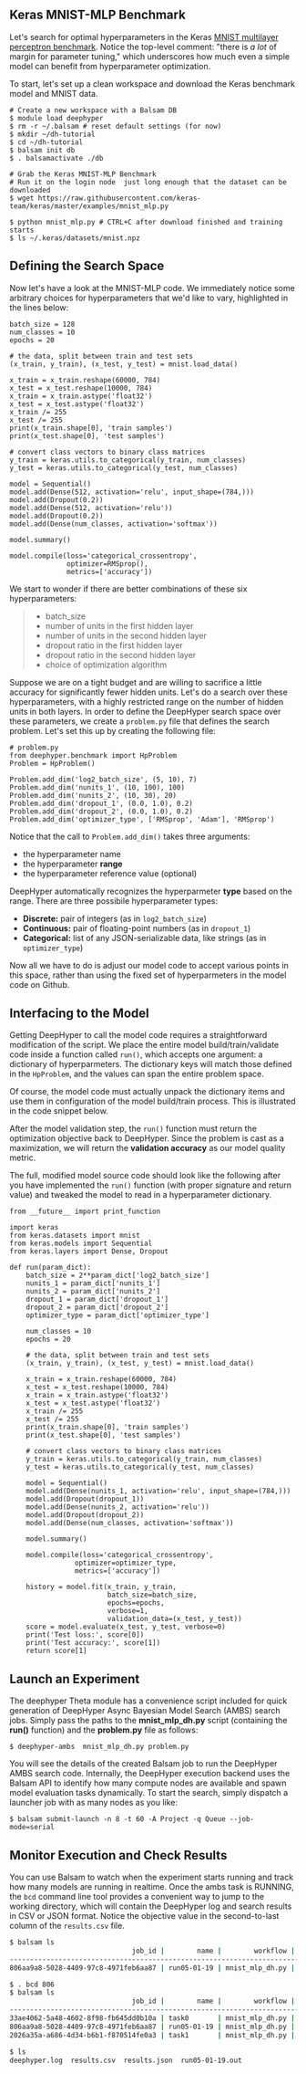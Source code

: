 Keras MNIST-MLP Benchmark
-------------------------

Let's search for optimal hyperparameters in the Keras [MNIST multilayer
perceptron
benchmark](https://github.com/keras-team/keras/blob/master/examples/mnist_mlp.py).
Notice the top-level comment: "there is *a lot* of margin for parameter
tuning," which underscores how much even a simple model can benefit from
hyperparameter optimization.

To start, let's set up a clean workspace and download the Keras
benchmark model and MNIST data.

``` {.bash}
# Create a new workspace with a Balsam DB
$ module load deephyper
$ rm -r ~/.balsam # reset default settings (for now)
$ mkdir ~/dh-tutorial
$ cd ~/dh-tutorial
$ balsam init db
$ . balsamactivate ./db

# Grab the Keras MNIST-MLP Benchmark
# Run it on the login node  just long enough that the dataset can be downloaded
$ wget https://raw.githubusercontent.com/keras-team/keras/master/examples/mnist_mlp.py

$ python mnist_mlp.py # CTRL+C after download finished and training starts
$ ls ~/.keras/datasets/mnist.npz
```

Defining the Search Space
-------------------------

Now let's have a look at the MNIST-MLP code. We immediately notice some
arbitrary choices for hyperparameters that we'd like to vary,
highlighted in the lines below:

``` {.python}
batch_size = 128
num_classes = 10
epochs = 20

# the data, split between train and test sets
(x_train, y_train), (x_test, y_test) = mnist.load_data()

x_train = x_train.reshape(60000, 784)
x_test = x_test.reshape(10000, 784)
x_train = x_train.astype('float32')
x_test = x_test.astype('float32')
x_train /= 255
x_test /= 255
print(x_train.shape[0], 'train samples')
print(x_test.shape[0], 'test samples')

# convert class vectors to binary class matrices
y_train = keras.utils.to_categorical(y_train, num_classes)
y_test = keras.utils.to_categorical(y_test, num_classes)

model = Sequential()
model.add(Dense(512, activation='relu', input_shape=(784,)))
model.add(Dropout(0.2))
model.add(Dense(512, activation='relu'))
model.add(Dropout(0.2))
model.add(Dense(num_classes, activation='softmax'))

model.summary()

model.compile(loss='categorical_crossentropy',
              optimizer=RMSprop(),
              metrics=['accuracy'])
```

We start to wonder if there are better combinations of these six
hyperparameters:

> -   batch\_size
> -   number of units in the first hidden layer
> -   number of units in the second hidden layer
> -   dropout ratio in the first hidden layer
> -   dropout ratio in the second hidden layer
> -   choice of optimization algorithm

Suppose we are on a tight budget and are willing to sacrifice a little
accuracy for significantly fewer hidden units. Let's do a search over
these hyperparameters, with a highly restricted range on the number of
hidden units in both layers. In order to define the DeepHyper search
space over these parameters, we create a `problem.py` file that
defines the search problem. Let's set this up by creating the following
file:

``` {.python}
# problem.py
from deephyper.benchmark import HpProblem
Problem = HpProblem()

Problem.add_dim('log2_batch_size', (5, 10), 7)
Problem.add_dim('nunits_1', (10, 100), 100)
Problem.add_dim('nunits_2', (10, 30), 20)
Problem.add_dim('dropout_1', (0.0, 1.0), 0.2)
Problem.add_dim('dropout_2', (0.0, 1.0), 0.2)
Problem.add_dim('optimizer_type', ['RMSprop', 'Adam'], 'RMSprop')
```

Notice that the call to `Problem.add_dim()` takes three arguments:

   -   the hyperparameter name
   -   the hyperparameter **range**
   -   the hyperparameter reference value (optional)

DeepHyper automatically recognizes the hyperparmeter **type** based on
the range. There are three possibile hyperparameter types:

   -   **Discrete:** pair of integers (as in `log2_batch_size`)
   -   **Continuous:** pair of floating-point numbers (as in
        `dropout_1`)
   -   **Categorical:** list of any JSON-serializable data, like
        strings (as in `optimizer_type`)

Now all we have to do is adjust our model code to accept various points
in this space, rather than using the fixed set of hyperparmeters in the
model code on Github.

Interfacing to the Model
------------------------

Getting DeepHyper to call the model code requires a straightforward
modification of the script. We place the entire model
build/train/validate code inside a function called `run()`, which
accepts one argument: a dictionary of hyperparmeters. The dictionary
keys will match those defined in the `HpProblem`, and the values can
span the entire problem space.

Of course, the model code must actually unpack the dictionary items and
use them in configuration of the model build/train process. This is
illustrated in the code snippet below.

After the model validation step, the `run()` function must return
the optimization objective back to DeepHyper. Since the problem is cast
as a maximization, we will return the **validation accuracy** as our
model quality metric. 

The full, modified model source code should look like the following
after you have implemented the `run()` function (with proper
signature and return value) and tweaked the model to read in a
hyperparameter dictionary.

``` {.python}
from __future__ import print_function

import keras
from keras.datasets import mnist
from keras.models import Sequential
from keras.layers import Dense, Dropout

def run(param_dict):
    batch_size = 2**param_dict['log2_batch_size']
    nunits_1 = param_dict['nunits_1']
    nunits_2 = param_dict['nunits_2']
    dropout_1 = param_dict['dropout_1']
    dropout_2 = param_dict['dropout_2']
    optimizer_type = param_dict['optimizer_type']

    num_classes = 10
    epochs = 20

    # the data, split between train and test sets
    (x_train, y_train), (x_test, y_test) = mnist.load_data()

    x_train = x_train.reshape(60000, 784)
    x_test = x_test.reshape(10000, 784)
    x_train = x_train.astype('float32')
    x_test = x_test.astype('float32')
    x_train /= 255
    x_test /= 255
    print(x_train.shape[0], 'train samples')
    print(x_test.shape[0], 'test samples')

    # convert class vectors to binary class matrices
    y_train = keras.utils.to_categorical(y_train, num_classes)
    y_test = keras.utils.to_categorical(y_test, num_classes)

    model = Sequential()
    model.add(Dense(nunits_1, activation='relu', input_shape=(784,)))
    model.add(Dropout(dropout_1))
    model.add(Dense(nunits_2, activation='relu'))
    model.add(Dropout(dropout_2))
    model.add(Dense(num_classes, activation='softmax'))

    model.summary()

    model.compile(loss='categorical_crossentropy',
                optimizer=optimizer_type,
                metrics=['accuracy'])

    history = model.fit(x_train, y_train,
                        batch_size=batch_size,
                        epochs=epochs,
                        verbose=1,
                        validation_data=(x_test, y_test))
    score = model.evaluate(x_test, y_test, verbose=0)
    print('Test loss:', score[0])
    print('Test accuracy:', score[1])
    return score[1]
```

Launch an Experiment
--------------------

The deephyper Theta module has a convenience script included for quick
generation of DeepHyper Async Bayesian Model Search (AMBS) search jobs.
Simply pass the paths to the **mnist\_mlp\_dh.py** script (containing
the **run()** function) and the **problem.py** file as follows:

``` {.bash}
$ deephyper-ambs  mnist_mlp_dh.py problem.py
```

You will see the details of the created Balsam job to run the DeepHyper
AMBS search code. Internally, the DeepHyper execution backend uses the
Balsam API to identify how many compute nodes are available and spawn
model evaluation tasks dynamically. To start the search, simply dispatch
a launcher job with as many nodes as you like:

``` {.bash}
$ balsam submit-launch -n 8 -t 60 -A Project -q Queue --job-mode=serial
```

Monitor Execution and Check Results
-----------------------------------

You can use Balsam to watch when the experiment starts running and track
how many models are running in realtime. Once the ambs task is RUNNING,
the `bcd` command line tool provides a convenient way to jump to
the working directory, which will contain the DeepHyper log and search
results in CSV or JSON format. Notice the objective value in the
second-to-last column of the `results.csv` file.

```bash
$ balsam ls
                              job_id |        name |        workflow | application |   state
--------------------------------------------------------------------------------------------
806aa9a8-5028-4409-97c8-4971feb6aa87 | run05-01-19 | mnist_mlp_dh.py | ambs        | RUNNING

$ . bcd 806
$ balsam ls
                              job_id |        name |        workflow |      application |        state
------------------------------------------------------------------------------------------------------
33ae4062-5a48-4602-8f98-fb645dd0b10a | task0       | mnist_mlp_dh.py | mnist_mlp_dh.run | JOB_FINISHED
806aa9a8-5028-4409-97c8-4971feb6aa87 | run05-01-19 | mnist_mlp_dh.py | ambs             | RUNNING
2026a35a-a686-4d34-b6b1-f870514fe0a3 | task1       | mnist_mlp_dh.py | mnist_mlp_dh.run | RUNNING

$ ls
deephyper.log  results.csv  results.json  run05-01-19.out
```